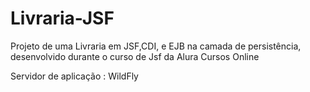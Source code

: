 # Livraria-JSF
Projeto de uma Livraria em JSF,CDI, e EJB na camada de persistência, desenvolvido durante o curso de Jsf da Alura Cursos Online

Servidor de aplicação : WildFly


